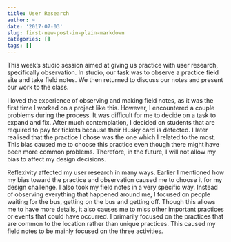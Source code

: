 ```yaml
---
title: User Research
author: ~
date: '2017-07-03'
slug: first-new-post-in-plain-markdown
categories: []
tags: []
---
```


This week’s studio session aimed at giving us practice with user research, specifically observation. In studio, our task was to observe a practice field site and take field notes. We then returned to discuss our notes and present our work to the class.

I loved the experience of observing and making field notes, as it was the first time I worked on a project like this. However, I encountered a couple problems during the process. It was difficult for me to decide on a task to expand and fix. After much contemplation, I decided on students that are required to pay for tickets because their Husky card is defected. I later realised that the practice I chose was the one which I related to the most. This bias caused me to choose this practice even though there might have been more common problems. Therefore, in the future, I will not allow my bias to affect my design decisions.

Reflexivity affected my user research in many ways. Earlier I mentioned how my bias toward the practice and observation caused me to choose it for my design challenge. I also took my field notes in a very specific way. Instead of observing everything that happened around me, I focused on people waiting for the bus, getting on the bus and getting off. Though this allows me to have more details, it also causes me to miss other important practices or events that could have occurred. I primarily focused on the practices that are common to the location rather than unique practices. This caused my field notes to be mainly focused on the three activities.